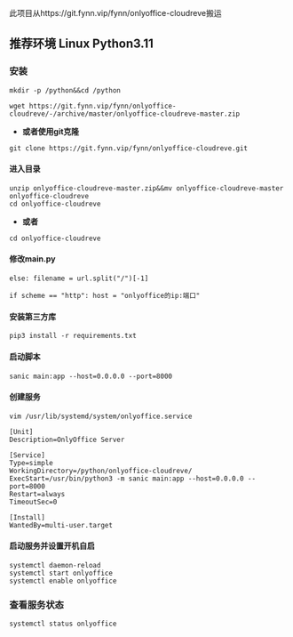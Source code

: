 此项目从https://git.fynn.vip/fynn/onlyoffice-cloudreve搬运

## 推荐环境 Linux Python3.11

### 安装
`mkdir -p /python&&cd /python`

`wget https://git.fynn.vip/fynn/onlyoffice-cloudreve/-/archive/master/onlyoffice-cloudreve-master.zip`
- **或者使用git克隆**

`git clone https://git.fynn.vip/fynn/onlyoffice-cloudreve.git`
#### 进入目录
```
unzip onlyoffice-cloudreve-master.zip&&mv onlyoffice-cloudreve-master onlyoffice-cloudreve
cd onlyoffice-cloudreve
```
- **或者**

`cd onlyoffice-cloudreve`

#### 修改main.py
`else:
        filename = url.split("/")[-1]`

`if scheme == "http":
        host = "onlyoffice的ip:端口"`

#### 安装第三方库
`pip3 install -r requirements.txt`

#### 启动脚本
`sanic main:app --host=0.0.0.0 --port=8000`

#### 创建服务
`vim /usr/lib/systemd/system/onlyoffice.service`

```
[Unit]
Description=OnlyOffice Server

[Service]
Type=simple
WorkingDirectory=/python/onlyoffice-cloudreve/
ExecStart=/usr/bin/python3 -m sanic main:app --host=0.0.0.0 --port=8000
Restart=always
TimeoutSec=0

[Install]
WantedBy=multi-user.target

```
#### 启动服务并设置开机自启
```
systemctl daemon-reload
systemctl start onlyoffice
systemctl enable onlyoffice
```
### 查看服务状态
`systemctl status onlyoffice`
